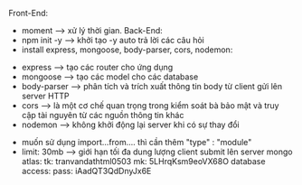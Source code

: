 Front-End:

- moment --> xử lý thời gian.
  Back-End:
- npm init -y --> khởi tạo -y auto trả lời các câu hỏi
- install express, mongoose, body-parser, cors, nodemon:

* express --> tạo các router cho ứng dụng
* mongoose --> tạo các model cho các database
* body-parser --> phân tích và trích xuất thông tin body từ client gửi lên server HTTP
* cors --> là một cơ chế quan trọng trong kiểm soát bà bảo mật và truy cập tài nguyên từ các nguồn thông tin khác
* nodemon --> không khởi động lại server khi có sự thay đổi

- muốn sử dụng import...from.... thì cần thêm "type" : "module"
- limit: 30mb --> giới hạn tối đa dung lượng client submit lên server
  mongo atlas:
  tk: tranvandathtml0503
  mk: 5LHrqKsm9eoVX68O
  database access:
  pass: iAadQT3QdDnyJx6E
